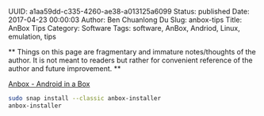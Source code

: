 UUID: a1aa59dd-c335-4260-ae38-a013125a6099
Status: published
Date: 2017-04-23 00:00:03
Author: Ben Chuanlong Du
Slug: anbox-tips
Title: AnBox Tips
Category: Software
Tags: software, AnBox, Andriod, Linux, emulation, tips

**
Things on this page are
fragmentary and immature notes/thoughts of the author.
It is not meant to readers
but rather for convenient reference of the author and future improvement.
**

[Anbox - Android in a Box](http://anbox.io/)

```bash
sudo snap install --classic anbox-installer 
anbox-installer 
```
